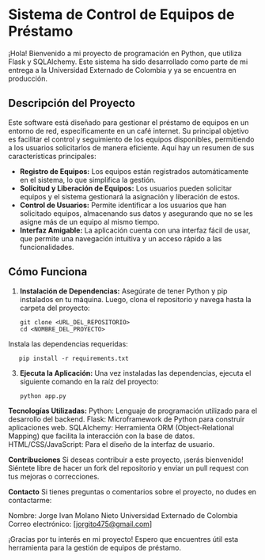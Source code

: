 # Sistema de Control de Equipos de Préstamo

¡Hola! Bienvenido a mi proyecto de programación en Python, que utiliza Flask y SQLAlchemy. Este sistema ha sido desarrollado como parte de mi entrega a la Universidad Externado de Colombia y ya se encuentra en producción.

## Descripción del Proyecto

Este software está diseñado para gestionar el préstamo de equipos en un entorno de red, específicamente en un café internet. Su principal objetivo es facilitar el control y seguimiento de los equipos disponibles, permitiendo a los usuarios solicitarlos de manera eficiente. Aquí hay un resumen de sus características principales:

- **Registro de Equipos:** Los equipos están registrados automáticamente en el sistema, lo que simplifica la gestión.
- **Solicitud y Liberación de Equipos:** Los usuarios pueden solicitar equipos y el sistema gestionará la asignación y liberación de estos.
- **Control de Usuarios:** Permite identificar a los usuarios que han solicitado equipos, almacenando sus datos y asegurando que no se les asigne más de un equipo al mismo tiempo.
- **Interfaz Amigable:** La aplicación cuenta con una interfaz fácil de usar, que permite una navegación intuitiva y un acceso rápido a las funcionalidades.

## Cómo Funciona

1. **Instalación de Dependencias:**
   Asegúrate de tener Python y pip instalados en tu máquina. Luego, clona el repositorio y navega hasta la carpeta del proyecto:
   
       git clone <URL_DEL_REPOSITORIO>
       cd <NOMBRE_DEL_PROYECTO>
   
Instala las dependencias requeridas:

       pip install -r requirements.txt

3. **Ejecuta la Aplicación:**
   Una vez instaladas las dependencias, ejecuta el siguiente comando en la raíz del proyecto:
   
       python app.py

**Tecnologías Utilizadas:**
Python: Lenguaje de programación utilizado para el desarrollo del backend.
Flask: Microframework de Python para construir aplicaciones web.
SQLAlchemy: Herramienta ORM (Object-Relational Mapping) que facilita la interacción con la base de datos.
HTML/CSS/JavaScript: Para el diseño de la interfaz de usuario.

**Contribuciones**
Si deseas contribuir a este proyecto, ¡serás bienvenido! Siéntete libre de hacer un fork del repositorio y enviar un pull request con tus mejoras o correcciones.

**Contacto**
Si tienes preguntas o comentarios sobre el proyecto, no dudes en contactarme:

Nombre: Jorge Ivan Molano Nieto
Universidad Externado de Colombia
Correo electrónico: [jorgito475@gmail.com]

¡Gracias por tu interés en mi proyecto! Espero que encuentres útil esta herramienta para la gestión de equipos de préstamo.

